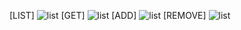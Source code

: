 [LIST] 
<image src="./screenshots/list.png" alt="list">
[GET]
<image src="./screenshots/get.png" alt="list">
[ADD]
<image src="./screenshots/add.png" alt="list">
[REMOVE]
<image src="./screenshots/remove.png" alt="list">